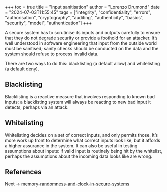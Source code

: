 +++
toc = true
title = "Input sanitisation"
author = "Lorenzo Drumond"
date = "2024-07-03T11:55:45"
tags = ["integrity",  "confidentiality",  "errors",  "authorisation",  "cryptography",  "auditing",  "authenticity",  "basics",  "security",  "model",  "authentication"]
+++



A secure system has to scrutinise its inputs and outputs carefully to ensure that they do not degrade security or provide a foothold for an attacker. It’s well understood in software engineering that input from the outside world must be sanitised; sanity checks should be conducted on the data and the system should refuse to process invalid data.

There are two ways to do this: blacklisting (a default allow) and whitelisting (a default deny).

## Blacklisting

Blacklisting is a reactive measure that involves responding to known bad inputs; a blacklisting system will always be reacting to new bad input it detects, perhaps via an attack.

## Whitelisting

Whitelisting decides on a set of correct inputs, and only permits those. It’s more work up front to determine what correct inputs look like, but it affords a higher assurance in the system. It can also be useful in testing assumptions about inputs: if valid input is routinely being hit by the whitelist, perhaps the assumptions about the incoming data looks like are wrong.

## References

Next -> [memory-randomness-and-clock-in-secure-systems](/wiki/memory-randomness-and-clock-in-secure-systems/)
